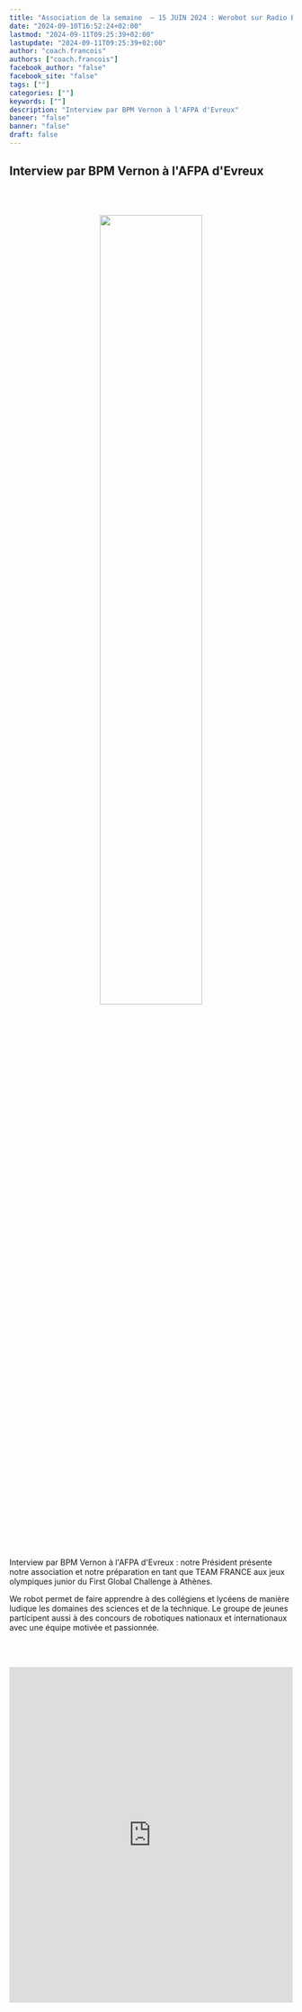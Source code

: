 ```yaml
---
title: "Association de la semaine  – 15 JUIN 2024 : Werobot sur Radio BPM Vernon"
date: "2024-09-10T16:52:24+02:00"
lastmod: "2024-09-11T09:25:39+02:00"
lastupdate: "2024-09-11T09:25:39+02:00"
author: "coach.francois"
authors: ["coach.francois"]
facebook_author: "false"
facebook_site: "false"
tags: [""]
categories: [""]
keywords: [""]
description: "Interview par BPM Vernon à l'AFPA d'Evreux"
baneer: "false"
banner: "false"
draft: false
---
```

## Interview par BPM Vernon à l'AFPA d'Evreux

<br><br>
<center>
<img src="https://werobot.fr/posts/BPM.png" width="60%">
</center>
<br><br>

Interview par BPM Vernon à l'AFPA d'Evreux : notre Président présente notre association et notre préparation en tant que TEAM FRANCE aux jeux olympiques junior du First Global Challenge à Athènes.
<br>

We robot permet de faire apprendre à des collégiens et lycéens de manière ludique les domaines des sciences et de la technique. Le groupe de jeunes participent aussi à des concours de robotiques nationaux et internationaux avec une équipe motivée et passionnée.

<br><br>
<iframe width="100%" height="597"src="https://www.youtube.com/embed/VZNkaO2lQJE?cc_load_policy=1&cc_lang_pref=fr&hl=fr-FR&autohide=2&wmode=transparent" allowfullscreen="true" style="border:0"></iframe>








